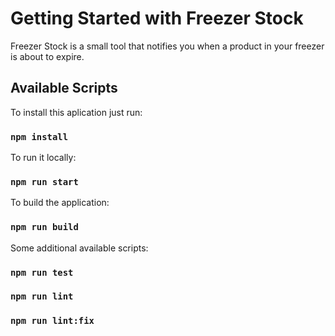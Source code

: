 # Getting Started with Freezer Stock

Freezer Stock is a small tool that notifies you when a product in your freezer is about to expire.

## Available Scripts

To install this aplication just run:

### `npm install`

To run it locally:

### `npm run start`

To build the application:

### `npm run build`

Some additional available scripts:

### `npm run test`

### `npm run lint`

### `npm run lint:fix`
